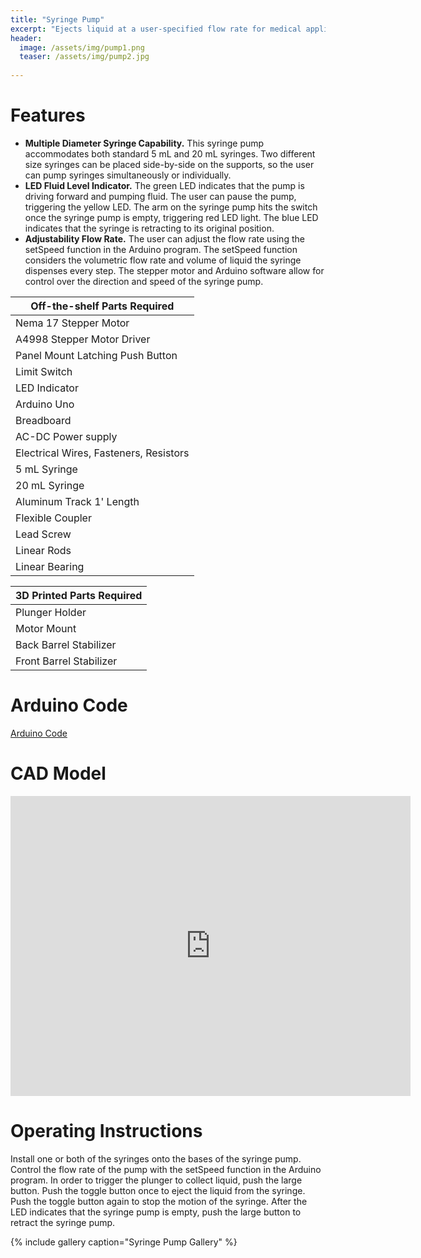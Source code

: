 ```yaml
---
title: "Syringe Pump"
excerpt: "Ejects liquid at a user-specified flow rate for medical applications."
header:
  image: /assets/img/pump1.png
  teaser: /assets/img/pump2.jpg
   
---
```


# Features

* **Multiple Diameter Syringe Capability.** This syringe pump accommodates both standard 5 mL and 20 mL syringes. Two different size syringes can be placed side-by-side on the supports, so the user can pump syringes simultaneously or individually.
* **LED Fluid Level Indicator.** The green LED indicates that the pump is driving forward and pumping fluid. The user can pause the pump, triggering the yellow LED. The arm on the syringe pump hits the switch once the syringe pump is empty, triggering red LED light. The blue LED indicates that the syringe is retracting to its original position.
* **Adjustability Flow Rate.** The user can adjust the flow rate using the setSpeed function in the Arduino program. The setSpeed function considers the volumetric flow rate and volume of liquid the syringe dispenses every step. The stepper motor and Arduino software allow for control over the direction and speed of the syringe pump. 

| Off-the-shelf Parts Required              |
|----------------------------------------|
| Nema 17 Stepper Motor   |
| A4998 Stepper Motor Driver             |
| Panel Mount Latching Push Button       |
| Limit Switch                           |
| LED Indicator                          |
| Arduino Uno                            |
| Breadboard                             |
| AC-DC Power supply                     |
| Electrical Wires, Fasteners, Resistors |
| 5 mL Syringe                           |
| 20 mL Syringe                          |
| Aluminum Track 1' Length               |
| Flexible Coupler                       |
| Lead Screw                             |
| Linear Rods                            |
| Linear Bearing                         |

| 3D Printed Parts Required       |
|-------------------------|
| Plunger Holder          |
| Motor Mount             |
| Back Barrel Stabilizer  |
| Front Barrel Stabilizer |

# Arduino Code
[Arduino Code](https://github.com/rhurwitz33/rhurwitz33.github.io/blob/44a8f7b178433f448ab2431ac1ab4e5498513ae2/_drafts/steppermotorfinal.ino "Arduino Code Syringe Pump")

# CAD Model
<iframe src="https://vanderbilt643.autodesk360.com/shares/public/SH35dfcQT936092f0e430f512e2512051b03?mode=embed" width="640" height="480" allowfullscreen="true" webkitallowfullscreen="true" mozallowfullscreen="true"  frameborder="0"></iframe>

# Operating Instructions
Install one or both of the syringes onto the bases of the syringe pump. Control the flow rate of the pump with the setSpeed function in the Arduino program. In order to trigger the plunger to collect liquid, push the large button. Push the toggle button once to eject the liquid from the syringe. Push the toggle button again to stop the motion of the syringe. After the LED indicates that the syringe pump is empty, push the large button to retract the syringe pump. 

{% include gallery caption="Syringe Pump Gallery" %}
